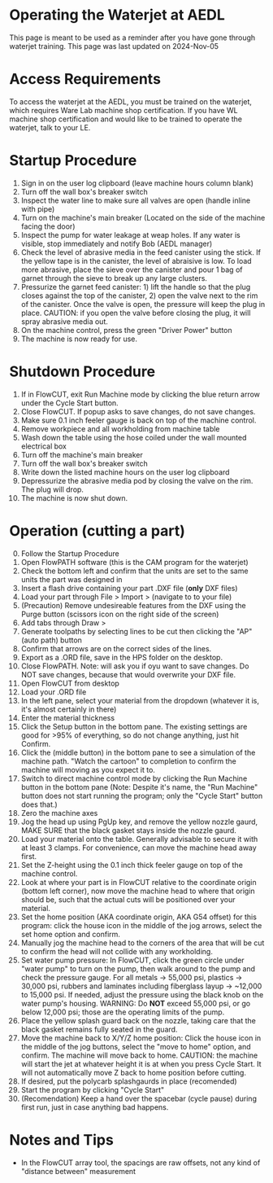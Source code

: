 
# Operating the Waterjet at AEDL
This page is meant to be used as a reminder after you have gone through waterjet training. 
This page was last updated on 2024-Nov-05

# Access Requirements
To access the waterjet at the AEDL, you must be trained on the waterjet, which requires Ware Lab machine shop certification. If you have WL machine shop certification and would like to be trained to operate the waterjet, talk to your LE.

# Startup Procedure
1. Sign in on the user log clipboard (leave machine hours column blank)
2. Turn off the wall box's breaker switch
3. Inspect the water line to make sure all valves are open (handle inline with pipe)
4. Turn on the machine's main breaker (Located on the side of the machine facing the door)
4. Inspect the pump for water leakage at weap holes. If any water is visible, stop immediately and notify Bob (AEDL manager)
5. Check the level of abrasive media in the feed canister using the stick. If the yellow tape is in the canister, the level of abraisive is low. To load more abrasive, place the sieve over the canister and pour 1 bag of garnet through the sieve to break up any large clusters.
6. Pressurize the garnet feed canister: 1) lift the handle so that the plug closes against the top of the canister, 2) open the valve next to the rim of the canister. Once the valve is open, the pressure will keep the plug in place. CAUTION: if you open the valve before closing the plug, it will spray abrasive media out.
7. On the machine control, press the green "Driver Power" button
8. The machine is now ready for use.

# Shutdown Procedure
1. If in FlowCUT, exit Run Machine mode by clicking the blue return arrow under the Cycle Start button.
2. Close FlowCUT. If popup asks to save changes, do not save changes.
3. Make sure 0.1 inch feeler gauge is back on top of the machine control.
4. Remove workpiece and all workholding from machine table
5. Wash down the table using the hose coiled under the wall mounted electrical box
6. Turn off the machine's main breaker
7. Turn off the wall box's breaker switch 
8. Write down the listed machine hours on the user log clipboard
9. Depressurize the abrasive media pod by closing the valve on the rim. The plug will drop.
10. The machine is now shut down.

# Operation (cutting a part)
0. Follow the Startup Procedure
1. Open FlowPATH software (this is the CAM program for the waterjet)
2. Check the bottom left and confirm that the units are set to the same units the part was designed in
3. Insert a flash drive containing your part .DXF file (**only** DXF files)
4. Load your part through File > Import > (navigate to to your file)
5. (Precaution) Remove undesireable features from the DXF using the Purge button (scissors icon on the right side of the screen)
6. Add tabs through Draw >
7. Generate toolpaths by selecting lines to be cut then clicking the "AP" (auto path) button
8. Confirm that arrows are on the correct sides of the lines.
9. Export as a .ORD file, save in the HPS folder on the desktop.
10. Close FlowPATH. Note: will ask you if oyu want to save changes. Do NOT save changes, because that would overwrite your DXF file.
11. Open FlowCUT from desktop
12. Load your .ORD file
13. In the left pane, select your material from the dropdown (whatever it is, it's almost certainly in there)
14. Enter the material thickness
15. Click the Setup button in the bottom pane. The existing settings are good for >95% of everything, so do not change anything, just hit Confirm.
16. Click the (middle button) in the bottom pane to see a simulation of the machine path. "Watch the cartoon" to completion to confirm the machine will moving as you expect it to.
17. Switch to direct machine control mode by clicking the Run Machine button in the bottom pane (Note: Despite it's name, the "Run Machine" button does not start running the program; only the "Cycle Start" button does that.)
18. Zero the machine axes
19. Jog the head up using PgUp key, and remove the yellow nozzle gaurd, MAKE SURE that the black gasket stays inside the nozzle gaurd. 
20. Load your material onto the table. Generally advisable to secure it with at least 3 clamps. For convenience, can move the machine head away first.
21. Set the Z-height using the 0.1 inch thick feeler gauge on top of the machine control.
22. Look at where your part is in FlowCUT relative to the coordinate origin (bottom left corner), now move the machine head to where that origin should be, such that the actual cuts will be positioned over your material.
23. Set the home position (AKA coordinate origin, AKA G54 offset) for this program: click the house icon in the middle of the jog arrows, select the set home option and confirm.
24. Manually jog the machine head to the corners of the area that will be cut to confirm the head will not collide with any workholding.
25. Set water pump pressure: In FlowCUT, click the green circle under "water pump" to turn on the pump, then walk around to the pump and check the pressure gauge. For all metals -> 55,000 psi, plastics -> 30,000 psi, rubbers and laminates including fiberglass layup -> ~12,000 to 15,000 psi. If needed, adjust the pressure using the black knob on the water pump's housing. WARNING: Do **NOT** exceed 55,000 psi, or go below 12,000 psi; those are the operating limits of the pump.
26. Place the yellow splash guard back on the nozzle, taking care that the black gasket remains fully seated in the guard.
27. Move the machine back to X/Y/Z home position: Click the house icon in the middle of the jog buttons, select the "move to home" option, and confirm. The machine will move back to home. CAUTION: the machine will start the jet at whatever height it is at when you press Cycle Start. It will not automatically move Z back to home position before cutting.
28. If desired, put the polycarb splashgaurds in place (recomended)
29. Start the program by clicking "Cycle Start"
30. (Recomendation) Keep a hand over the spacebar (cycle pause) during first run, just in case anything bad happens.


# Notes and Tips
- In the FlowCUT array tool, the spacings are raw offsets, not any kind of "distance between" measurement 

